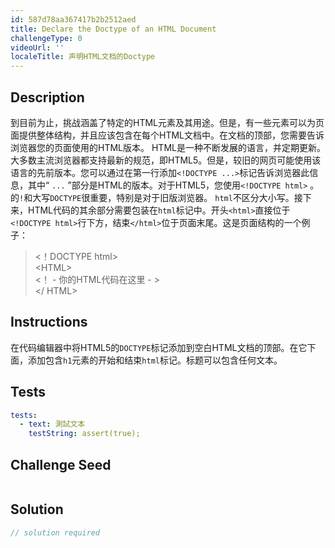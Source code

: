 ```yaml
---
id: 587d78aa367417b2b2512aed
title: Declare the Doctype of an HTML Document
challengeType: 0
videoUrl: ''
localeTitle: 声明HTML文档的Doctype
---
```


## Description
<section id="description">到目前为止，挑战涵盖了特定的HTML元素及其用途。但是，有一些元素可以为页面提供整体结构，并且应该包含在每个HTML文档中。在文档的顶部，您需要告诉浏览器您的页面使用的HTML版本。 HTML是一种不断发展的语言，并定期更新。大多数主流浏览器都支持最新的规范，即HTML5。但是，较旧的网页可能使用该语言的先前版本。您可以通过在第一行添加<code>&lt;!DOCTYPE ...&gt;</code>标记告诉浏览器此信息，其中“ <code>...</code> ”部分是HTML的版本。对于HTML5，您使用<code>&lt;!DOCTYPE html&gt;</code> 。的<code>!</code>和大写<code>DOCTYPE</code>很重要，特别是对于旧版浏览器。 <code>html</code>不区分大小写。接下来，HTML代码的其余部分需要包装在<code>html</code>标记中。开头<code>&lt;html&gt;</code>直接位于<code>&lt;!DOCTYPE html&gt;</code>行下方，结束<code>&lt;/html&gt;</code>位于页面末尾。这是页面结构的一个例子： <blockquote> &lt;！DOCTYPE html&gt; <br> &lt;HTML&gt; <br> &lt;！ - 你的HTML代码在这里 - &gt; <br> &lt;/ HTML&gt; </blockquote></section>

## Instructions
<section id="instructions">在代码编辑器中将HTML5的<code>DOCTYPE</code>标记添加到空白HTML文档的顶部。在它下面，添加包含<code>h1</code>元素的开始和结束<code>html</code>标记。标题可以包含任何文本。 </section>

## Tests
<section id='tests'>

```yml
tests:
  - text: 測試文本
    testString: assert(true);

```

</section>

## Challenge Seed
<section id='challengeSeed'>

<div id='html-seed'>

```html

```

</div>



</section>

## Solution
<section id='solution'>

```js
// solution required
```
</section>
